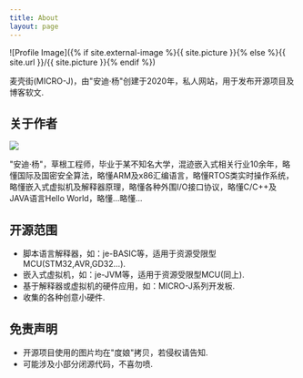 ```yaml
---
title: About
layout: page
---
```

![Profile Image]({% if site.external-image %}{{ site.picture }}{% else %}{{ site.url }}/{{ site.picture }}{% endif %})

<p>麦壳街(MICRO-J)，由"安迪·杨"创建于2020年，私人网站，用于发布开源项目及博客软文.</p>

<h2>关于作者</h2>

<div><img src="https://micro-j.github.io/assets/images/andy.jpg" /></div>


<div style="text-align: left;">
	<p>"安迪·杨"，草根工程师，毕业于某不知名大学，混迹嵌入式相关行业10余年，略懂国际及国密安全算法，略懂ARM及x86汇编语言，略懂RTOS类实时操作系统，略懂嵌入式虚拟机及解释器原理，略懂各种外围I/O接口协议，略懂C/C++及JAVA语言Hello World，略懂...略懂...
    </p>
</div>
<h2>开源范围</h2>

<ul class="skill-list">
	<li>脚本语言解释器，如：je-BASIC等，适用于资源受限型MCU(STM32,AVR,GD32...).</li>
    <li>嵌入式虚拟机，如：je-JVM等，适用于资源受限型MCU(同上).</li>
    <li>基于解释器或虚拟机的硬件应用，如：MICRO-J系列开发板.</li>
    <li>收集的各种创意小硬件.</li>
</ul>



<h2>免责声明</h2>

<ul>
	<li>开源项目使用的图片均在"度娘"拷贝，若侵权请告知.</li>
    <li>可能涉及小部分闭源代码，不喜勿喷.</li>
</ul>


